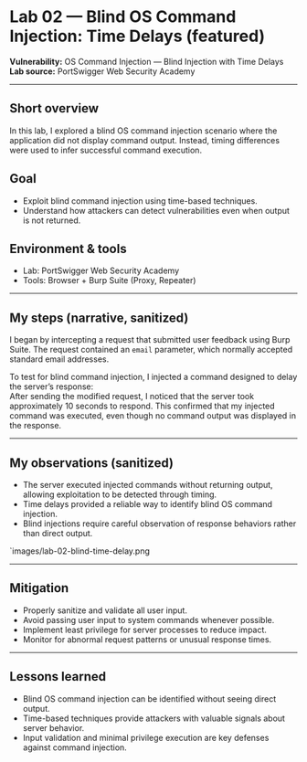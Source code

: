 # Lab 02 — Blind OS Command Injection: Time Delays (featured)

**Vulnerability:** OS Command Injection — Blind Injection with Time Delays  
**Lab source:** PortSwigger Web Security Academy  


---

## Short overview
In this lab, I explored a blind OS command injection scenario where the application did not display command output. Instead, timing differences were used to infer successful command execution.

## Goal
- Exploit blind command injection using time-based techniques.  
- Understand how attackers can detect vulnerabilities even when output is not returned.

## Environment & tools
- Lab: PortSwigger Web Security Academy  
- Tools: Browser + Burp Suite (Proxy, Repeater)

---

## My steps (narrative, sanitized)

I began by intercepting a request that submitted user feedback using Burp Suite. The request contained an `email` parameter, which normally accepted standard email addresses.  

To test for blind command injection, I injected a command designed to delay the server’s response:  
After sending the modified request, I noticed that the server took approximately 10 seconds to respond. This confirmed that my injected command was executed, even though no command output was displayed in the response.

---

## My observations (sanitized)
- The server executed injected commands without returning output, allowing exploitation to be detected through timing.  
- Time delays provided a reliable way to identify blind OS command injection.  
- Blind injections require careful observation of response behaviors rather than direct output.

 `images/lab-02-blind-time-delay.png

---

## Mitigation
- Properly sanitize and validate all user input.  
- Avoid passing user input to system commands whenever possible.  
- Implement least privilege for server processes to reduce impact.  
- Monitor for abnormal request patterns or unusual response times.

---

## Lessons learned
- Blind OS command injection can be identified without seeing direct output.  
- Time-based techniques provide attackers with valuable signals about server behavior.  
- Input validation and minimal privilege execution are key defenses against command injection.


